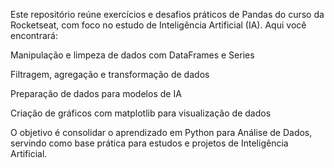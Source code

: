 Este repositório reúne exercícios e desafios práticos de Pandas do curso da Rocketseat, com foco no estudo de Inteligência Artificial (IA). Aqui você encontrará:

Manipulação e limpeza de dados com DataFrames e Series

Filtragem, agregação e transformação de dados

Preparação de dados para modelos de IA

Criação de gráficos com matplotlib para visualização de dados

O objetivo é consolidar o aprendizado em Python para Análise de Dados, servindo como base prática para estudos e projetos de Inteligência Artificial.
